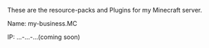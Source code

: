These are the resource-packs and Plugins for my Minecraft server.


Name: my-business.MC

IP: ...-...-...(coming soon)
